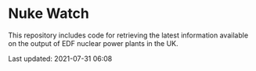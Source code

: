 # Nuke Watch

This repository includes code for retrieving the latest information available on the output of EDF nuclear power plants in the UK.

Last updated: 2021-07-31 06:08